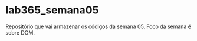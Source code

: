 # lab365_semana05
Repositório que vai armazenar os códigos da semana 05. Foco da semana é sobre DOM.
